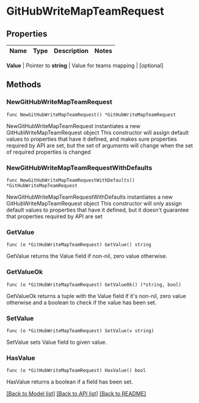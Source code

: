 # GitHubWriteMapTeamRequest


## Properties

Name | Type | Description | Notes
------------ | ------------- | ------------- | -------------


**Value** | Pointer to **string** | Value for teams mapping | [optional] 



## Methods


### NewGitHubWriteMapTeamRequest

`func NewGitHubWriteMapTeamRequest() *GitHubWriteMapTeamRequest`

NewGitHubWriteMapTeamRequest instantiates a new GitHubWriteMapTeamRequest object
This constructor will assign default values to properties that have it defined,
and makes sure properties required by API are set, but the set of arguments
will change when the set of required properties is changed

### NewGitHubWriteMapTeamRequestWithDefaults

`func NewGitHubWriteMapTeamRequestWithDefaults() *GitHubWriteMapTeamRequest`

NewGitHubWriteMapTeamRequestWithDefaults instantiates a new GitHubWriteMapTeamRequest object
This constructor will only assign default values to properties that have it defined,
but it doesn't guarantee that properties required by API are set


### GetValue

`func (o *GitHubWriteMapTeamRequest) GetValue() string`

GetValue returns the Value field if non-nil, zero value otherwise.

### GetValueOk

`func (o *GitHubWriteMapTeamRequest) GetValueOk() (*string, bool)`

GetValueOk returns a tuple with the Value field if it's non-nil, zero value otherwise
and a boolean to check if the value has been set.

### SetValue

`func (o *GitHubWriteMapTeamRequest) SetValue(v string)`

SetValue sets Value field to given value.


### HasValue

`func (o *GitHubWriteMapTeamRequest) HasValue() bool`

HasValue returns a boolean if a field has been set.









[[Back to Model list]](../README.md#documentation-for-models) [[Back to API list]](../README.md#documentation-for-api-endpoints) [[Back to README]](../README.md)


